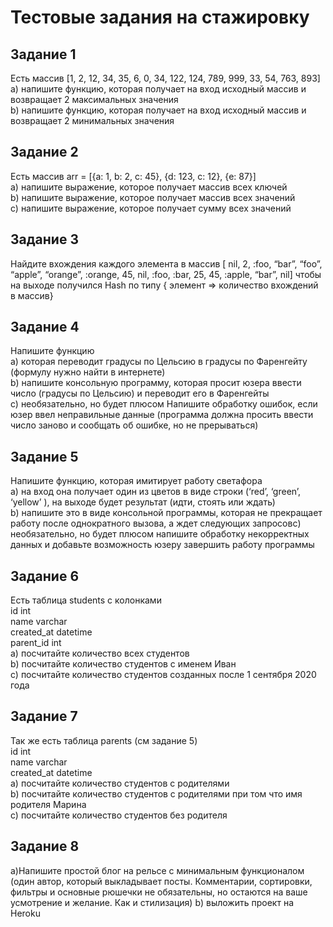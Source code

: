 # Тестовые задания на стажировку
## Задание 1
Есть массив
[1, 2, 12, 34, 35, 6, 0, 34, 122, 124, 789, 999, 33, 54, 763, 893] <br />
a) напишите функцию, которая получает на вход исходный массив и возвращает 2
максимальных значения <br />
b) напишите функцию, которая получает на вход исходный массив и возвращает 2
минимальных значения <br />

## Задание 2
Есть массив
arr = [{a: 1, b: 2, c: 45}, {d: 123, c: 12}, {e: 87}] <br />
a) напишите выражение, которое получает массив всех ключей <br />
b) напишите выражение, которое получает массив всех значений <br />
с) напишите выражение, которое получает сумму всех значений <br />

## Задание 3
Найдите вхождения каждого элемента в массив
[ nil, 2, :foo, “bar”, “foo”, “apple”, “orange”, :orange, 45, nil, 
:foo, :bar, 25, 45, :apple, “bar”, nil]
чтобы на выходе получился Hash по типу { элемент => количество вхождений в
массив}

## Задание 4
Напишите функцию <br />
a) которая переводит градусы по Цельсию в градусы по Фаренгейту (формулу нужно
найти в интернете) <br />
b) напишите консольную программу, которая просит юзера ввести число (градусы по
Цельсию) и переводит его в Фаренгейты <br />
с) необязательно, но будет плюсом Напишите обработку ошибок, если юзер ввел
неправильные данные (программа должна просить ввести число заново и сообщать об
ошибке, но не прерываться)

## Задание 5
Напишите функцию, которая имитирует работу светафора <br />
a) на вход она получает один из цветов в виде строки (‘red’, ‘green’, ‘yellow’ ), на выходе
будет результат (идти, стоять или ждать) <br />
b) напишите это в виде консольной программы, которая не прекращает работу после
однократного вызова, а ждет следующих запросовc) необязательно, но будет плюсом напишите обработку некорректных данных и
добавьте возможность юзеру завершить работу программы

## Задание 6
Есть таблица students с колонками <br />
id int <br />
name varchar <br />
created_at datetime <br />
parent_id int <br />
a) посчитайте количество всех студентов <br />
b) посчитайте количество студентов с именем Иван <br />
c) посчитайте количество студентов созданных после 1 сентября 2020 года <br />

## Задание 7
Так же есть таблица parents (см задание 5) <br />
id int <br />
name varchar <br />
created_at datetime <br />
a) посчитайте количество студентов с родителями <br />
b) посчитайте количество студентов с родителями при том что имя родителя Марина <br />
c) посчитайте количество студентов без родителя <br />

## Задание 8
a)Напишите простой блог на рельсе с минимальным функционалом (один автор,
который выкладывает посты. Комментарии, сортировки, фильтры и основные рюшечки
не обязательны, но остаются на ваше усмотрение и желание. Как и стилизация)
b) выложить проект на Heroku